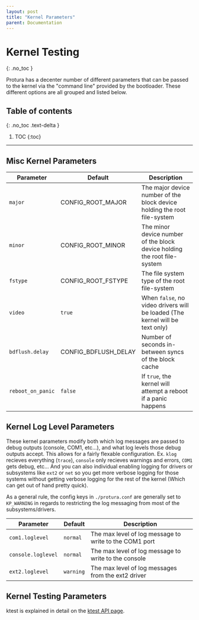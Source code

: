 ```yaml
---
layout: post
title: "Kernel Parameters"
parent: Documentation
---
```


Kernel Testing
==============
{: .no_toc }

Protura has a decenter number of different parameters that can be passed to the
kernel via the "command line" provided by the bootloader. These different
options are all grouped and listed below.

## Table of contents
{: .no_toc .text-delta }

1. TOC
{:toc}

---

Misc Kernel Parameters
----------------------

| Parameter | Default | Description |
| --- | --- | --- |
| `major` | CONFIG_ROOT_MAJOR | The major device number of the block device holding the root file-system |
| `minor` | CONFIG_ROOT_MINOR | The minor device number of the block device holding the root file-system |
| `fstype` | CONFIG_ROOT_FSTYPE | The file system type of the root file-system |
| `video` | `true` | When `false`, no video drivers will be loaded (The kernel will be text only) |
| `bdflush.delay` | CONFIG_BDFLUSH_DELAY | Number of seconds in-between syncs of the block cache |
| `reboot_on_panic` | `false` | If `true`, the kernel will attempt a reboot if a panic happens |

Kernel Log Level Parameters
---------------------------

These kernel parameters modify both which log messages are passed to debug
outputs (console, COM1, etc...), and what log levels those debug outputs
accept. This allows for a fairly flexable configuration. Ex. `klog` recieves
everything (`trace`), `console` only recieves warnings and errors, `COM1` gets
debug, etc... And you can also individual enabling logging for drivers or
subsystems like `ext2` or `net` so you get more verbose logging for those
systems without getting verbose logging for the rest of the kernel (Which can
get out of hand pretty quick).

As a general rule, the config keys in `./protura.conf` are generally set to
`KP_WARNING` in regards to restricting the log messaging from most of the
subsystems/drivers.

| Parameter | Default | Description |
| --- | --- | --- |
| `com1.loglevel` | `normal` | The max level of log message to write to the COM1 port |
| `console.loglevel` | `normal` | The max level of log message to write to the console |
| `ext2.loglevel` | `warning` | The max level of log messages from the ext2 driver |

Kernel Testing Parameters
-------------------------

ktest is explained in detail on the [ktest API page](api/ktest.md).
